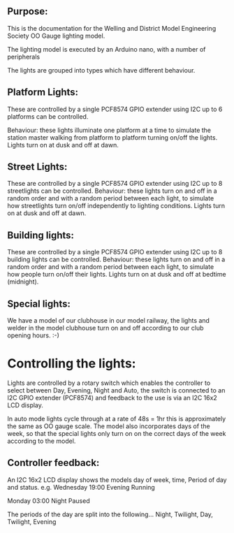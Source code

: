 Purpose:
-------
This is the documentation for the Welling and District Model Engineering Society OO Gauge lighting model.

The lighting model is executed by an Arduino nano, with a number of peripherals

The lights are grouped into types which have different behaviour.

Platform Lights:
---------------
These are controlled by a single PCF8574 GPIO extender using I2C up to 6 platforms can be controlled.

Behaviour: 
these lights illuminate one platform at a time to simulate the station master walking from platform to platform turning on/off the lights. Lights turn on at dusk and off at dawn.

Street Lights:
--------------
These are controlled by a single PCF8574 GPIO extender using I2C up to 8 streetlights can be controlled.
Behaviour:
these lights turn on and off in a random order and with a random period between each light, to simulate how streetlights turn on/off independently to lighting conditions. Lights turn on at dusk and off at dawn.

Building lights:
---------------
These are controlled by a single PCF8574 GPIO extender using I2C up to 8 building lights can be controlled.
Behaviour: 
these lights turn on and off in a random order and with a random period between each light, to simulate how people turn on/off their lights. Lights turn on at dusk and off at bedtime (midnight).

Special lights:
--------------
We have a model of our  clubhouse in our model railway, the lights and welder in the model clubhouse turn on and off according to our club opening hours. :-)


Controlling the lights:
====================
Lights are controlled by a rotary switch which enables the controller to select between Day, Evening, Night and Auto, the switch is connected to an I2C GPIO extender (PCF8574) and feedback to the use is via an I2C 16x2 LCD display.

In auto mode lights cycle through at a rate of 48s = 1hr this is approximately the same as OO gauge scale. The model also incorporates days of the week, so that the special lights only  turn on on the correct days of the week according to the model.

Controller feedback:
-------------------
An I2C 16x2 LCD display shows the models day of week, time, Period of day and status.
e.g.
Wednesday  19:00
Evening  Running

Monday     03:00
Night     Paused

The periods of the day are split into the following...
Night, Twilight, Day, Twilight, Evening


